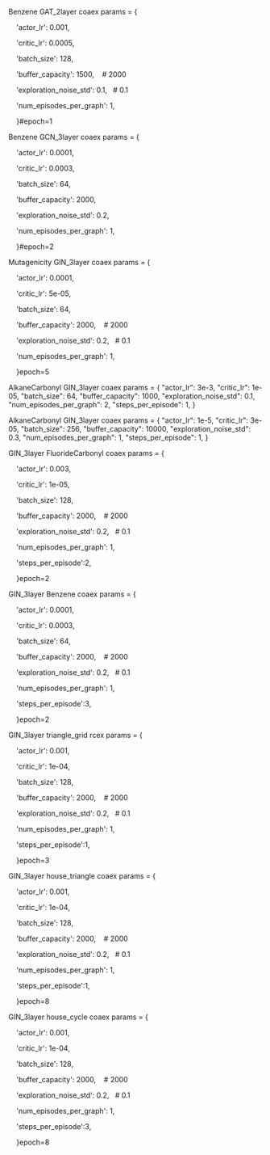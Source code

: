 Benzene GAT_2layer coaex
params = {

    'actor_lr': 0.001,

    'critic_lr': 0.0005,

    'batch_size': 128,

    'buffer_capacity': 1500,    # 2000

    'exploration_noise_std': 0.1,   # 0.1

    'num_episodes_per_graph': 1,

    }#epoch=1


Benzene GCN_3layer coaex
params = {

    'actor_lr': 0.0001,

    'critic_lr': 0.0003,

    'batch_size': 64,

    'buffer_capacity': 2000,

    'exploration_noise_std': 0.2,

    'num_episodes_per_graph': 1,

    }#epoch=2



Mutagenicity GIN_3layer coaex
params = {

    'actor_lr': 0.0001,

    'critic_lr': 5e-05,

    'batch_size': 64,

    'buffer_capacity': 2000,    # 2000

    'exploration_noise_std': 0.2,   # 0.1

    'num_episodes_per_graph': 1,

    }epoch=5


AlkaneCarbonyl GIN_3layer coaex
params = {
    "actor_lr": 3e-3,
    "critic_lr": 1e-05,
    "batch_size": 64,
    "buffer_capacity": 1000,
    "exploration_noise_std": 0.1,
    "num_episodes_per_graph": 2,
    "steps_per_episode": 1,
}

AlkaneCarbonyl GIN_3layer coaex
params = {
    "actor_lr": 1e-5,
    "critic_lr": 3e-05,
    "batch_size": 256,
    "buffer_capacity": 10000,
    "exploration_noise_std": 0.3,
    "num_episodes_per_graph": 1,
    "steps_per_episode": 1,
}

GIN_3layer FluorideCarbonyl coaex
params = {

    'actor_lr': 0.003,

    'critic_lr': 1e-05,

    'batch_size': 128,

    'buffer_capacity': 2000,    # 2000

    'exploration_noise_std': 0.2,   # 0.1

    'num_episodes_per_graph': 1,

    'steps_per_episode':2,

    }epoch=2



GIN_3layer Benzene coaex
params = {

    'actor_lr': 0.0001,

    'critic_lr': 0.0003,

    'batch_size': 64,

    'buffer_capacity': 2000,    # 2000

    'exploration_noise_std': 0.2,   # 0.1

    'num_episodes_per_graph': 1,

    'steps_per_episode':3,

    }epoch=2


GIN_3layer triangle_grid rcex
params = {

    'actor_lr': 0.001,

    'critic_lr': 1e-04,

    'batch_size': 128,

    'buffer_capacity': 2000,    # 2000

    'exploration_noise_std': 0.2,   # 0.1

    'num_episodes_per_graph': 1,

    'steps_per_episode':1,

    }epoch=3


GIN_3layer house_triangle coaex
params = {

    'actor_lr': 0.001,

    'critic_lr': 1e-04,

    'batch_size': 128,

    'buffer_capacity': 2000,    # 2000

    'exploration_noise_std': 0.2,   # 0.1

    'num_episodes_per_graph': 1,

    'steps_per_episode':1,

    }epoch=8


GIN_3layer house_cycle coaex
params = {

    'actor_lr': 0.001,

    'critic_lr': 1e-04,

    'batch_size': 128,

    'buffer_capacity': 2000,    # 2000

    'exploration_noise_std': 0.2,   # 0.1

    'num_episodes_per_graph': 1,

    'steps_per_episode':3,

    }epoch=8